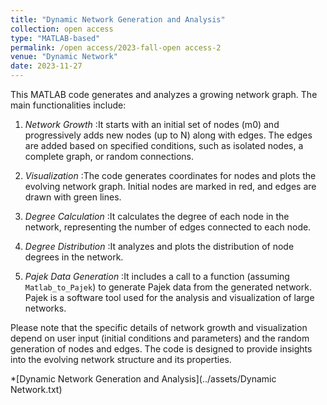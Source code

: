 ```yaml
---
title: "Dynamic Network Generation and Analysis"
collection: open access
type: "MATLAB-based"
permalink: /open access/2023-fall-open access-2
venue: "Dynamic Network"
date: 2023-11-27
---
```


This MATLAB code generates and analyzes a growing network graph. The main functionalities include:

1. *Network Growth* :It starts with an initial set of nodes (m0) and progressively adds new nodes (up to N) along with edges. The edges are added based on specified conditions, such as isolated nodes, a complete graph, or random connections.

2. *Visualization* :The code generates coordinates for nodes and plots the evolving network graph. Initial nodes are marked in red, and edges are drawn with green lines.

3. *Degree Calculation* :It calculates the degree of each node in the network, representing the number of edges connected to each node.

4. *Degree Distribution* :It analyzes and plots the distribution of node degrees in the network.

5. *Pajek Data Generation* :It includes a call to a function (assuming `Matlab_to_Pajek`) to generate Pajek data from the generated network. Pajek is a software tool used for the analysis and visualization of large networks.

Please note that the specific details of network growth and visualization depend on user input (initial conditions and parameters) and the random generation of nodes and edges. The code is designed to provide insights into the evolving network structure and its properties.

*[Dynamic Network Generation and Analysis](../assets/Dynamic Network.txt)



